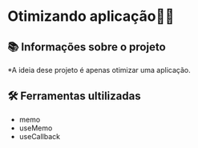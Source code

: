 # Otimizando aplicação🔧🚀 

## 📚 Informações sobre o projeto

*A ideia dese projeto é apenas otimizar uma aplicação.
&nbsp;

## 🛠️ Ferramentas ultilizadas

* memo
* useMemo
* useCallback
